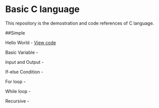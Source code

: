 # Basic C language  
This repository is the demostration and code references of C language.

##Simple 

Hello World - [View code](basic/helloworld.c)

Basic Variable - 

Input and Output - 

If-else Condition - 

For loop - 

While loop - 

Recursive - 

